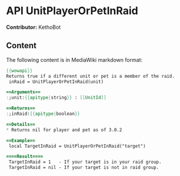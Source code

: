 # API UnitPlayerOrPetInRaid

**Contributor:** KethoBot

## Content

The following content is in MediaWiki markdown format:

```mediawiki
{{wowapi}}
Returns true if a different unit or pet is a member of the raid.
 inRaid = UnitPlayerOrPetInRaid(unit)

==Arguments==
:;unit:{{apitype|string}} : [[UnitId]]

==Returns==
:;inRaid:{{apitype|boolean}}

==Details==
* Returns nil for player and pet as of 3.0.2

==Example==
 local TargetInRaid = UnitPlayerOrPetInRaid("target")

====Result====
 TargetInRaid = 1   - If your target is in your raid group.
 TargetInRaid = nil - If your target is not in raid group.
```